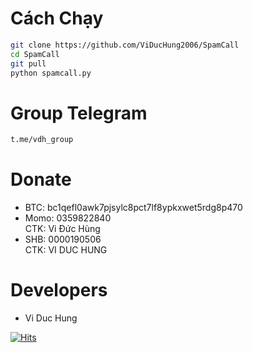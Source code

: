 # Cách Chạy
```sh
git clone https://github.com/ViDucHung2006/SpamCall
cd SpamCall
git pull
python spamcall.py
```
# Group Telegram
```sh
t.me/vdh_group
```
# Donate
* BTC: bc1qefl0awk7pjsylc8pct7lf8ypkxwet5rdg8p470
* Momo: 0359822840 <br>
CTK: Vi Đức Hùng 
* SHB: 0000190506 <br>
CTK: VI DUC HUNG 
# Developers
* Vi Duc Hung 

[![Hits](https://hits.seeyoufarm.com/api/count/incr/badge.svg?url=https://github.com/ViDucHung2006/SpamCallhit-counter&count_bg=%230BD4FF&title_bg=%23525050&icon=github.svg&icon_color=%23000000&title=Views&edge_flat=true)](https://hits.seeyoufarm.com)

